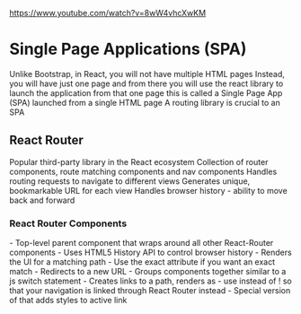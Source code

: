 https://www.youtube.com/watch?v=8wW4vhcXwKM

# Single Page Applications (SPA)

Unlike Bootstrap, in React, you will not have multiple HTML pages
Instead, you will have just one page and from there you will use the react library to launch the application from that one page
this is called a Single Page App (SPA) launched from a single HTML page
A routing library is crucial to an SPA

## React Router
Popular third-party library in the React ecosystem
Collection of router components, route matching components and nav components
Handles routing requests to navigate to different views
Generates unique, bookmarkable URL for each view
Handles browser history - ability to move back and forward

### React Router Components
<BrowserRouter> 
    - Top-level parent component that wraps around all other React-Router components
    - Uses HTML5 History API to control browser history
<Route>
    - Renders the UI for a matching path
    - Use the exact attribute if you want an exact match
<Redirect>
    - Redirects to a new URL
<Switch>
    - Groups <Route> components together similar to a js switch statement
<Link>
    - Creates links to a path, renders as <a> - use instead of <a>! so that your navigation is linked through React Router instead
<NavLink>
    - Special version of <Link> that adds styles to active link